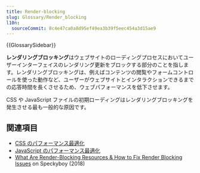 ```yaml
---
title: Render-blocking
slug: Glossary/Render_blocking
l10n:
  sourceCommit: 8c4e47ca0a8d95ef49ea3b39f5eec454a3d15ae9
---
```


{{GlossarySidebar}}

**レンダリングブロッキング**はウェブサイトのローディングプロセスにおいてユーザーインターフェイスのレンダリング更新をブロックする部分のことを指します。レンダリングブロッキングは、例えばコンテンツの閲覧やフォームコントロールを使った動作など、ユーザーがウェブサイトとインタラクションできるまでの応答時間を長くさせるため、ウェブパフォーマンスを低下させます。

CSS や JavaScript ファイルの初期ローディングはレンダリングブロッキングを発生させる最も一般的な原因です。

## 関連項目

- [CSS のパフォーマンス最適化](/ja/docs/Learn/Performance/CSS)
- [JavaScript のパフォーマンス最適化](/ja/docs/Learn/Performance/JavaScript)
- [What Are Render-Blocking Resources & How to Fix Render Blocking Issues](https://speckyboy.com/render-blocking/) on Speckyboy (2018)
